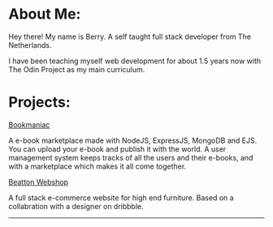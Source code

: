 # About Me:
Hey there! My name is Berry. A self taught full stack developer from The Netherlands.

I have been teaching myself web development for about 1.5 years now with The Odin Project as my main curriculum.


# Projects:

[Bookmaniac](https://github.com/berryywise/e-bookmaniac)

A e-book marketplace made with NodeJS, ExpressJS, MongoDB and EJS.
You can upload your e-book and publish it with the world. A user management system keeps tracks of all the users and their e-books, and with a marketplace which makes it all come together.


[Beatton Webshop](https://github.com/berryywise/beatton-spa-webshop)

A full stack e-commerce website for high end furniture. Based on a collabration with a designer on dribbble.


-----------------------------




